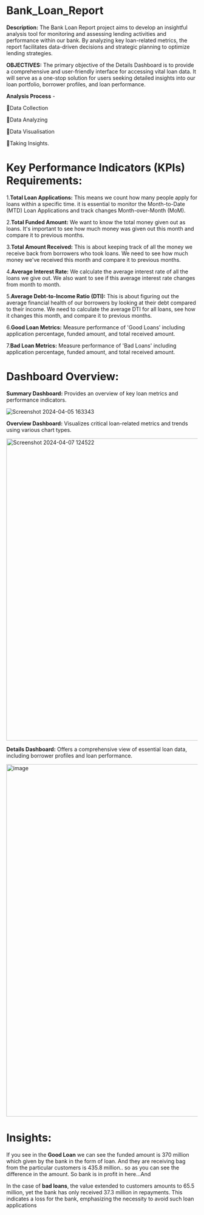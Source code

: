 # Bank_Loan_Report
**Description:** The Bank Loan Report project aims to develop an insightful analysis tool for monitoring and assessing lending activities and performance within our bank. By analyzing key loan-related metrics, the report facilitates data-driven decisions and strategic planning to optimize lending strategies.

**OBJECTIVES:** The primary objective of the Details Dashboard is to provide a comprehensive and user-friendly interface for accessing vital loan data. It will serve as a one-stop solution for users seeking detailed insights into our loan portfolio, borrower profiles, and loan performance.

**Analysis Process** -

🔸Data Collection

🔸Data Analyzing

🔸Data Visualisation

🔸Taking Insights.

# Key Performance Indicators (KPIs) Requirements:

1.**Total Loan Applications:** This means we count how many people apply for loans within a specific time. it is essential to monitor the Month-to-Date (MTD) Loan Applications and track changes Month-over-Month (MoM).

2.**Total Funded Amount:** We want to know the total money given out as loans. It's important to see how much money was given out this month and compare it to previous months.

3.**Total Amount Received:** This is about keeping track of all the money we receive back from borrowers who took loans. We need to see how much money we've received this month and compare it to previous months.

4.**Average Interest Rate:** We calculate the average interest rate of all the loans we give out. We also want to see if this average interest rate changes from month to month.

5.**Average Debt-to-Income Ratio (DTI):** This is about figuring out the average financial health of our borrowers by looking at their debt compared to their income. We need to calculate the average DTI for all loans, see how it changes this month, and compare it to previous months.

6.**Good Loan Metrics:** Measure performance of 'Good Loans' including application percentage, funded amount, and total received amount.

7.**Bad Loan Metrics:** Measure performance of 'Bad Loans' including application percentage, funded amount, and total received amount.

# Dashboard Overview:
**Summary Dashboard:** Provides an overview of key loan metrics and performance indicators.

![Screenshot 2024-04-05 163343](https://github.com/AYUSHSAHU23/Bank_Loan_Report/assets/121926434/1ac71ce0-e379-4511-b2c3-78c5f8d2e4b2)

**Overview Dashboard:** Visualizes critical loan-related metrics and trends using various chart types.

<img width="796" alt="Screenshot 2024-04-07 124522" src="https://github.com/AYUSHSAHU23/Bank_Loan_Report/assets/121926434/0a6b8c4d-b61b-4820-8d0e-7b7db8159129">

**Details Dashboard:** Offers a comprehensive view of essential loan data, including borrower profiles and loan performance.

<img width="928" alt="image" src="https://github.com/AYUSHSAHU23/Bank_Loan_Report/assets/121926434/3d0b3a2a-c188-4912-b29b-be5959dd8c91">

# Insights:
If you see in the **Good Loan** we can see the funded amount is 370 million which given by the bank in the form of loan. And they are receiving bag from the particular customers is 435.8 million.. so as you can see the difference in the amount. So bank is in profit in here...And 

In the case of **bad loans**, the value extended to customers amounts to 65.5 million, yet the bank has only received 37.3 million in repayments. This indicates a loss for the bank, emphasizing the necessity to avoid such loan applications
